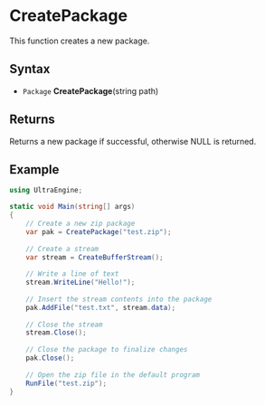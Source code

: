# CreatePackage

This function creates a new package.

## Syntax

- `Package` **CreatePackage**(string path)

## Returns

Returns a new package if successful, otherwise NULL is returned.

## Example

```csharp
using UltraEngine;

static void Main(string[] args)
{
    // Create a new zip package
    var pak = CreatePackage("test.zip");
    
    // Create a stream
    var stream = CreateBufferStream();
    
    // Write a line of text
    stream.WriteLine("Hello!");
    
    // Insert the stream contents into the package
    pak.AddFile("test.txt", stream.data);
    
    // Close the stream
    stream.Close();
    
    // Close the package to finalize changes
    pak.Close();
    
    // Open the zip file in the default program
    RunFile("test.zip");
}
```